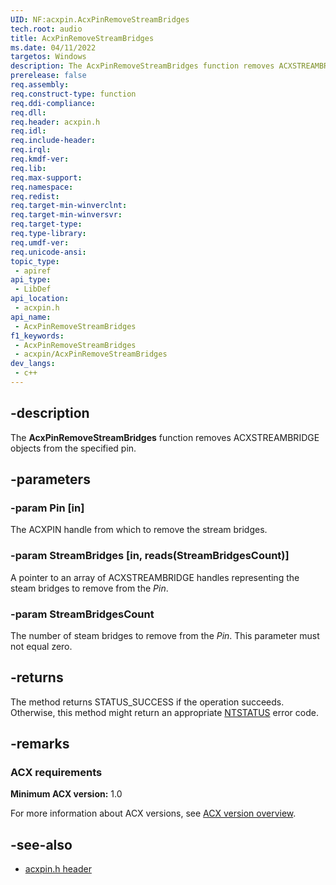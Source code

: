 ```yaml
---
UID: NF:acxpin.AcxPinRemoveStreamBridges
tech.root: audio
title: AcxPinRemoveStreamBridges
ms.date: 04/11/2022
targetos: Windows
description: The AcxPinRemoveStreamBridges function removes ACXSTREAMBRIDGE objects from the specified pin.
prerelease: false
req.assembly: 
req.construct-type: function
req.ddi-compliance: 
req.dll: 
req.header: acxpin.h
req.idl: 
req.include-header: 
req.irql: 
req.kmdf-ver: 
req.lib: 
req.max-support: 
req.namespace: 
req.redist: 
req.target-min-winverclnt: 
req.target-min-winversvr: 
req.target-type: 
req.type-library: 
req.umdf-ver: 
req.unicode-ansi: 
topic_type:
 - apiref
api_type:
 - LibDef
api_location:
 - acxpin.h
api_name:
 - AcxPinRemoveStreamBridges
f1_keywords:
 - AcxPinRemoveStreamBridges
 - acxpin/AcxPinRemoveStreamBridges
dev_langs:
 - c++
---
```


## -description

The **AcxPinRemoveStreamBridges** function removes ACXSTREAMBRIDGE objects from the specified pin.

## -parameters

### -param Pin [in]

The ACXPIN handle from which to remove the stream bridges.

### -param StreamBridges [in, reads(StreamBridgesCount)]

A pointer to an array of ACXSTREAMBRIDGE handles representing the steam bridges to remove from the *Pin*.

### -param StreamBridgesCount

The number of steam bridges to remove from the *Pin*. This parameter must not equal zero.

## -returns

The method returns STATUS_SUCCESS if the operation succeeds. Otherwise, this method might return an appropriate [NTSTATUS](/windows-hardware/drivers/kernel/ntstatus-values) error code.

## -remarks

### ACX requirements

**Minimum ACX version:** 1.0

For more information about ACX versions, see [ACX version overview](/windows-hardware/drivers/audio/acx-version-overview).

## -see-also

- [acxpin.h header](index.md)


